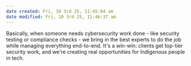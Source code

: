 ```yaml
---
date created: Fri, 10 3rd 25, 11:45:04 am
date modified: Fri, 10 3rd 25, 11:46:37 am
---
```

Basically, when someone needs cybersecurity work done - like security testing or compliance checks - we bring in the best experts to do the job while managing everything end-to-end. It's a win-win: clients get top-tier security work, and we're creating real opportunities for Indigenous people in tech.
